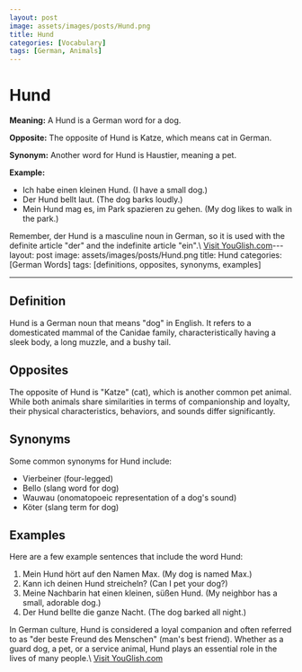 ```yaml
---
layout: post
image: assets/images/posts/Hund.png
title: Hund
categories: [Vocabulary]
tags: [German, Animals]
---
```


# Hund

**Meaning:** A Hund is a German word for a dog.

**Opposite:** The opposite of Hund is Katze, which means cat in German.

**Synonym:** Another word for Hund is Haustier, meaning a pet.

**Example:** 

- Ich habe einen kleinen Hund. (I have a small dog.)
- Der Hund bellt laut. (The dog barks loudly.)
- Mein Hund mag es, im Park spazieren zu gehen. (My dog likes to walk in the park.)

Remember, der Hund is a masculine noun in German, so it is used with the definite article "der" and the indefinite article "ein".\ <a id="yg-widget-0" class="youglish-widget" data-query="Hund" data-lang="german" data-components="8412" data-auto-start="0" data-bkg-color="theme_light" data-title="How%20to%20pronounce%20Hund%20in%20German"  rel="nofollow" href="https://youglish.com">Visit YouGlish.com</a><script async src="https://youglish.com/public/emb/widget.js" charset="utf-8"></script>---
layout: post
image: assets/images/posts/Hund.png
title: Hund
categories: [German Words]
tags: [definitions, opposites, synonyms, examples]

---

## Definition

Hund is a German noun that means "dog" in English. It refers to a domesticated mammal of the Canidae family, characteristically having a sleek body, a long muzzle, and a bushy tail. 

## Opposites

The opposite of Hund is "Katze" (cat), which is another common pet animal. While both animals share similarities in terms of companionship and loyalty, their physical characteristics, behaviors, and sounds differ significantly. 

## Synonyms

Some common synonyms for Hund include:

- Vierbeiner (four-legged)
- Bello (slang word for dog)
- Wauwau (onomatopoeic representation of a dog's sound)
- Köter (slang term for dog)

## Examples

Here are a few example sentences that include the word Hund:

1. Mein Hund hört auf den Namen Max. (My dog is named Max.)
2. Kann ich deinen Hund streicheln? (Can I pet your dog?)
3. Meine Nachbarin hat einen kleinen, süßen Hund. (My neighbor has a small, adorable dog.)
4. Der Hund bellte die ganze Nacht. (The dog barked all night.)

In German culture, Hund is considered a loyal companion and often referred to as "der beste Freund des Menschen" (man's best friend). Whether as a guard dog, a pet, or a service animal, Hund plays an essential role in the lives of many people.\ <a id="yg-widget-0" class="youglish-widget" data-query="Hund" data-lang="german" data-components="8412" data-auto-start="0" data-bkg-color="theme_light" data-title="How%20to%20pronounce%20Hund%20in%20German"  rel="nofollow" href="https://youglish.com">Visit YouGlish.com</a><script async src="https://youglish.com/public/emb/widget.js" charset="utf-8"></script>